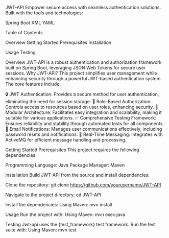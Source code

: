 JWT-API
Empower secure access with seamless authentication solutions.
Built with the tools and technologies:

Spring Boot
XML
YAML

Table of Contents

Overview
Getting Started
Prerequisites
Installation


Usage
Testing

Overview
JWT-API is a robust authentication and authorization framework built on Spring Boot, leveraging JSON Web Tokens for secure user sessions.
Why JWT-API?
This project simplifies user management while enhancing security through a powerful JWT-based authentication system. The core features include:

🔒 JWT Authentication: Provides a secure method for user authentication, eliminating the need for session storage.
🔑 Role-Based Authorization: Controls access to resources based on user roles, enhancing security.
🧩 Modular Architecture: Facilitates easy integration and scalability, making it suitable for various applications.
✅ Comprehensive Testing Framework: Ensures reliability and stability through automated tests for all components.
📧 Email Notifications: Manages user communications effectively, including password resets and notifications.
📡 Real-Time Messaging: Integrates with ActiveMQ for efficient message handling and processing.

Getting Started
Prerequisites
This project requires the following dependencies:

Programming Language: Java
Package Manager: Maven

Installation
Build JWT-API from the source and install dependencies:

Clone the repository:
git clone https://github.com/yourusername/JWT-API


Navigate to the project directory:
cd JWT-API


Install the dependencies:
Using Maven:
mvn install



Usage
Run the project with:
Using Maven:
mvn exec:java

Testing
Jwt-api uses the {test_framework} test framework. Run the test suite with:
Using Maven:
mvn test


